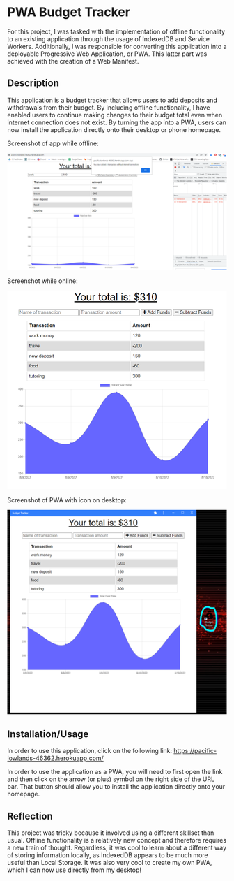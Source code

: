 # PWA Budget Tracker

For this project, I was tasked with the implementation of offline functionality to an existing application through the usage of IndexedDB and Service Workers.  Additionally, I was responsible for converting this application into a deployable Progressive Web Application, or PWA.  This latter part was achieved with the creation of a Web Manifest.

## Description

This application is a budget tracker that allows users to add deposits and withdrawals from their budget.  By including offline functionality, I have enabled users to continue making changes to their budget total even when internet connection does not exist.  By turning the app into a PWA, users can now install the application directly onto their desktop or phone homepage.


Screenshot of app while offline:

![alt text](./img/offline.PNG)


Screenshot while online:

![alt text](./img/online.PNG)


Screenshot of PWA with icon on desktop:

![alt text](./img/pwa.PNG)


## Installation/Usage

In order to use this application, click on the following link: https://pacific-lowlands-46362.herokuapp.com/

In order to use the application as a PWA, you will need to first open the link and then click on the arrow (or plus) symbol on the right side of the URL bar.  That button should allow you to install the application directly onto your homepage.

## Reflection

This project was tricky because it involved using a different skillset than usual.  Offline functionality is a relatively new concept and therefore requires a new train of thought. Regardless, it was cool to learn about a different way of storing information locally, as IndexedDB appears to be much more useful than Local Storage.  It was also very cool to create my own PWA, which I can now use directly from my desktop!